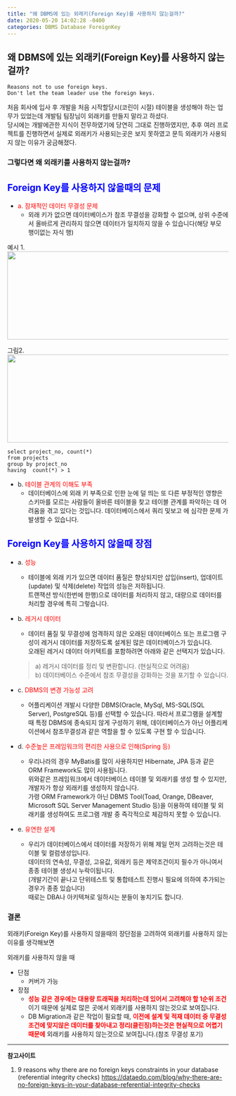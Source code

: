 ```yaml
---
title: "왜 DBMS에 있는 외래키(Foreign Key)를 사용하지 않는걸까?"
date: 2020-05-20 14:02:28 -0400
categories: DBMS Database ForeignKey
---
```

  

## 왜 DBMS에 있는 외래키(Foreign Key)를 사용하지 않는걸까?

```
Reasons not to use foreign keys.
Don't let the team leader use the foreign keys.
```

처음 회사에 입사 후 개발을 처음 시작할당시(코린이 시절) 테이블을 생성해야 하는 업무가 있었는데 개발팀 팀장님이 외래키를 만들지 말라고 하셨다.  
당시에는 개발에관한 지식이 전무하였기에 당연히 그대로 진행하였지만, 추후 여러 프로젝트를 진행하면서 실제로 외래키가 사용되는곳은 보지 못하였고 문득 외래키가 사용되지 않는 이유가 궁금해졌다.

### 그렇다면 왜 외래키를 사용하지 않는걸까?  

## <font color='blue'>Foreign Key를 사용하지 않을때의 문제</font>
  - <font color='red'> a. 잠재적인 데이터 무결성 문제 </font>
    *  외래 키가 없으면 데이터베이스가 참조 무결성을 강화할 수 없으며, 상위 수준에서 올바르게 관리하지 않으면 데이터가 일치하지 않을 수 있습니다(해당 부모 행이없는 자식 행)
    
예시 1. 
<img src="https://dataedo.com/asset/img/blog/wrong_join_double.png" width="750" height="200"> 

그림2.
<img src="https://dataedo.com/asset/img/blog/wrong_join_missing.png" width="750" height="200"> 

```
select project_no, count(*)
from projects
group by project_no
having  count(*) > 1
```

  - b. <font color='red'> 테이블 관계의 이해도 부족 </font>
    * 데이터베이스에 외래 키 부족으로 인한 눈에 덜 띄는 또 다른 부정적인 영향은 스키마를 모르는 사람들이 올바른 테이블을 찾고 테이블 관계를 파악하는 데 어려움을 겪고 있다는 것입니다.
  데이터베이스에서 쿼리 및보고 에 심각한 문제 가 발생할 수 있습니다.





## <font color='blue'>Foreign Key를 사용하지 않을때 장점</font> 
  - a. <font color='red'>성능</font>
    * 테이블에 외래 키가 있으면 데이터 품질은 향상되지만 삽입(insert), 업데이트(update) 및 삭제(delete) 작업의 성능은 저하됩니다.   
    트랜잭션 방식(한번에 한행)으로 데이터를 처리하지 않고, 대량으로 데이터를 처리할 경우에 특히 그렇습니다.

  - b. <font color='red'>레거시 데이터</font>
    * 데이터 품질 및 무결성에 엄격하지 않은 오래된 데이터베이스 또는 프로그램 구성이 레거시 데이터를 저장하도록 설계된 많은 데이터베이스가 있습니다.  
  오래된 레거시 데이터 아키텍트를 포함하려면 아래와 같은 선택지가 있습니다.
	>  a) 레거시 데이터를 정리 및 변환합니다. (현실적으로 어려움)  
	>  b) 데이터베이스 수준에서 참조 무결성을 강화하는 것을 포기할 수 있습니다.

  - c. <font color='red'>DBMS의 변경 가능성 고려</font>
    * 어플리케이션 개발시 다양한 DBMS(Oracle, MySql, MS-SQL(SQL Server), PostgreSQL 등)를 선택할 수 있습니다.
  따라서 프로그램을 설계할 때 특정 DBMS에 종속되지 않게 구성하기 위해, 데이터베이스가 아닌 어플리케이션에서 참조무결성과 같은 역할을 할 수 있도록 구현 할 수 있습니다.


  - d. <font color='red'>수준높은 프레임워크의 편리한 사용으로 인해(Spring 등)</font>
    * 우리나라의 경우 MyBatis를 많이 사용하지만 Hibernate, JPA 등과 같은 ORM Framework도 많이 사용됩니다.  
    위와같은 프레임워크에서 데이터베이스 테이블 및 외래키를 생성 할 수 있지만, 개발자가 항상 외래키를 생성하지 않습니다.  
    가령 ORM Framework가 아닌 DBMS Tool(Toad, Orange, DBeaver, Microsoft SQL Server Management Studio 등)을 이용하여 테이블 및 외래키를 생성하여도 프로그램 개발 중 즉각적으로 체감하지 못할 수 있습니다.

  - e. <font color='red'>유연한 설계</font>
    * 우리가 데이터베이스에서 데이터를 저장하기 위해 제일 먼저 고려하는것은 테이블 및 컬럼생성입니다.  
    데이터의 연속성, 무결성, 고유값, 외래키 등은 제약조건이지 필수가 아니여서 종종 테이블 생성시 누락이됩니다.  
    (개발기간이 끝나고 단위테스트 및 통합테스트 진행시 필요에 의하여 추가되는경우가 종종 있습니다)  
    때로는 DBA나 아키텍쳐로 일하시는 분들이 놓치기도 합니다.

### 결론
외래키(Foreign Key)를 사용하지 않을때의 장단점을 고려하여 외래키를 사용하지 않는 이유를 생각해보면

외래키를 사용하지 않을 때 
- 단점 
  * 커버가 가능
- 장점
  * __<font color='red'>성능 같은 경우에는 대용량 트래픽을 처리하는데 있어서 고려해야 할 1순위 조건</font>__ 이기 때문에 실제로 많은 곳에서 외래키를 사용하지 않는것으로 보여집니다.
  * DB Migration과 같은 작업이 필요할 때, __<font color='red'>이전에 설계 및 적재 데이터 중 무결성조건에 맞지않은 데이터를 찾아내고 정리(클린징)하는것은 현실적으로 어렵기 때문에</font>__ 외래키를 사용하지 않는것으로 보여집니다.(참조 무결성 포기)

--- 

__참고사이트__
1. 9 reasons why there are no foreign keys constraints in your database (referential integrity checks)
	<https://dataedo.com/blog/why-there-are-no-foreign-keys-in-your-database-referential-integrity-checks>
